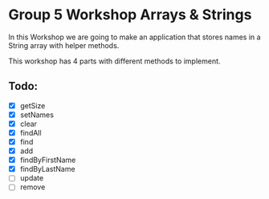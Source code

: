# Group 5 Workshop Arrays & Strings
In this Workshop we are going to make an application that stores names in a String array with helper methods.

This workshop has 4 parts with different methods to implement.

## Todo:
- [x] getSize
- [x] setNames
- [x] clear
- [x] findAll
- [x] find
- [x] add
- [x] findByFirstName
- [x] findByLastName
- [ ] update
- [ ] remove